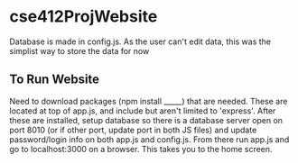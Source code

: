 # cse412ProjWebsite

Database is made in config.js. As the user can't edit data, this was the simplist way to store the data for now

## To Run Website
Need to download packages (npm install _____) that are needed. These are located at top of app.js, and include but aren't limited to 'express'.
After these are installed, setup database so there is a database server open on port 8010 (or if other port, update port in both JS files) and update password/login info on both app.js and config.js. From there run app.js and go to localhost:3000 on a browser. This takes you to the home screen. 
